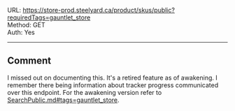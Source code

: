 URL: https://store-prod.steelyard.ca/product/skus/public?requiredTags=gauntlet_store \
Method: GET \
Auth: Yes

---

## Comment
I missed out on documenting this. It's a retired feature as of awakening. I remember there being information about tracker progress communicated over this endpoint. For the awakening version refer to [SearchPublic.md#tags=gauntlet_store](../Store/Product/Skus/SearchPublic.md#tagsgauntlet_store).